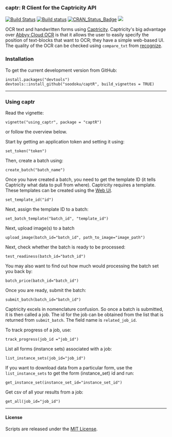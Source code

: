 ### captr: R Client for the Captricity API

[![Build Status](https://travis-ci.org/soodoku/captr.svg?branch=master)](https://travis-ci.org/soodoku/captr)
[![Build status](https://ci.appveyor.com/api/projects/status/ck34qnr03mpbuke7?svg=true)](https://ci.appveyor.com/project/soodoku/captr)
[![CRAN_Status_Badge](http://www.r-pkg.org/badges/version/captr)](http://cran.r-project.org/web/packages/captr)
![](http://cranlogs.r-pkg.org/badges/grand-total/captr)

OCR text and handwritten forms using [Captricity](https://captricity.com/). Captricity's big advantage over [Abbyy Cloud OCR](https://github.com/soodoku/abbyyR) is that it allows the user to easily specify the position of text-blocks that want to OCR; they have a simple web-based UI. The quality of the OCR can be checked using `compare_txt` from [recognize](https://github.com/soodoku/recognize). 


### Installation

To get the current development version from GitHub:

```{r install}
install.packages("devtools")
devtools::install_github("soodoku/captR", build_vignettes = TRUE)
```

-------------------
### Using captr

Read the vignette:
```
vignette("using_captr", package = "captR")
```

or follow the overview below.

Start by getting an application token and setting it using:

```{r set_token}
set_token("token")
```

Then, create a batch using:

```{r create_batch}
create_batch("batch_name")
```

Once you have created a batch, you need to get the template ID (it tells Captricity what data to pull from where). Captricity requires a template. These templates can be created using the [Web UI](https://shreddr.captricity.com/job/).

```{r set_tempid}
set_template_id("id")
```

Next, assign the template ID to a batch:
```{r temp_batch}
set_batch_template("batch_id", "template_id")
```

Next, upload image(s) to a batch
```{r upload_image}
upload_image(batch_id="batch_id", path_to_image="image_path")
```

Next, check whether the batch is ready to be processed:

```{r test_readiness}
test_readiness(batch_id="batch_id")
```

You may also want to find out how much would processing the batch set you back by:

```{r batch_price}
batch_price(batch_id="batch_id")
```

Once you are ready, submit the batch:
```{r submit_batch}
submit_batch(batch_id="batch_id")
```

Captricity excels in nomenclature confusion. So once a batch is submitted, it is then called a job. The id for the job can be obtained from 
the list that is returned from `submit_batch`. The field name is `related_job_id`.

To track progress of a job, use:

```{r track_progress}
track_progress(job_id ="job_id")
```

List all forms (instance sets) associated with a job:
```{r list_instance_sets}
list_instance_sets(job_id="job_id")
```

If you want to download data from a particular form, use the `list_instance_sets` to get the form (instance_set) id and run:
```{r get_instance_set}
get_instance_set(instance_set_id="instance_set_id")
```

Get csv of all your results from a job:
```{r get_all}
get_all(job_id="job_id")
```

------------------
#### License
Scripts are released under the [MIT License](https://opensource.org/licenses/MIT).

